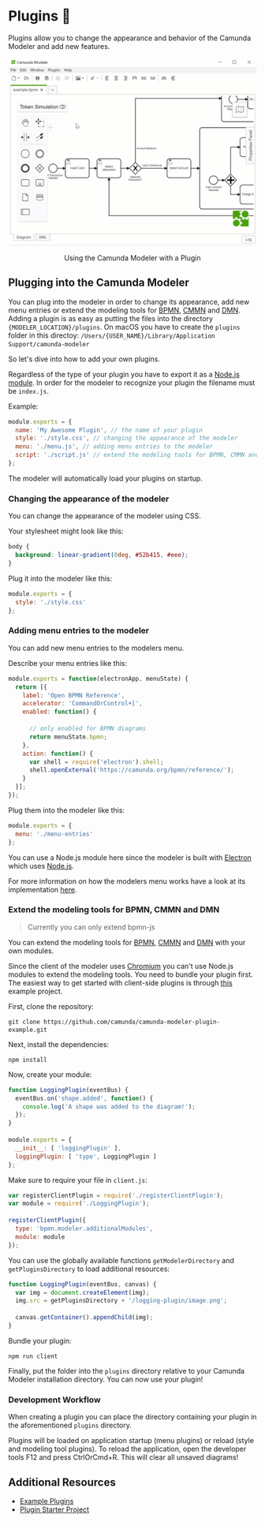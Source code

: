 # Plugins :electric_plug:

Plugins allow you to change the appearance and behavior of the Camunda Modeler and add new features.

![Camunda Modeler Plugins](./screencast.gif)
<p align="center">Using the Camunda Modeler with a Plugin</p>

## Plugging into the Camunda Modeler

You can plug into the modeler in order to change its appearance, add new menu entries or extend the modeling tools for [BPMN](https://github.com/bpmn-io/bpmn-js), [CMMN](https://github.com/bpmn-io/cmmn-js) and [DMN](https://github.com/bpmn-io/dmn-js). Adding a plugin is as easy as putting the files into the directory `{MODELER_LOCATION}/plugins`.
On macOS you have to create the `plugins` folder in this directoy: `/Users/{USER_NAME}/Library/Application Support/camunda-modeler`

So let's dive into how to add your own plugins.

Regardless of the type of your plugin you have to export it as a [Node.js module](https://nodejs.org/api/modules.html). In order for the modeler to recognize your plugin the filename must be `index.js`.

Example:

```javascript
module.exports = {
  name: 'My Awesome Plugin', // the name of your plugin
  style: './style.css', // changing the appearance of the modeler
  menu: './menu.js', // adding menu entries to the modeler
  script: './script.js' // extend the modeling tools for BPMN, CMMN and DMN
};
```
The modeler will automatically load your plugins on startup.

### Changing the appearance of the modeler

You can change the appearance of the modeler using CSS.

Your stylesheet might look like this:

```css
body {
  background: linear-gradient(0deg, #52b415, #eee);
}
```

Plug it into the modeler like this:

```javascript
module.exports = {
  style: './style.css'
};
```

### Adding menu entries to the modeler

You can add new menu entries to the modelers menu.

Describe your menu entries like this:

```javascript
module.exports = function(electronApp, menuState) {
  return [{
    label: 'Open BPMN Reference',
    accelerator: 'CommandOrControl+[',
    enabled: function() {

      // only enabled for BPMN diagrams
      return menuState.bpmn;
    },
    action: function() {
      var shell = require('electron').shell;
      shell.openExternal('https://camunda.org/bpmn/reference/');
    }
  }];
});
```

Plug them into the modeler like this:

```javascript
module.exports = {
  menu: './menu-entries'
};
```

You can use a Node.js module here since the modeler is built with [Electron](https://electron.atom.io/) which uses [Node.js](https://nodejs.org/en/).

For more information on how the modelers menu works have a look at its implementation [here](https://github.com/camunda/camunda-modeler/blob/master/app/lib/menu/menu-builder.js).

### Extend the modeling tools for BPMN, CMMN and DMN

> Currently you can only extend bpmn-js

You can extend the modeling tools for [BPMN](https://github.com/bpmn-io/bpmn-js), [CMMN](https://github.com/bpmn-io/cmmn-js) and [DMN](https://github.com/bpmn-io/dmn-js) with your own modules.

Since the client of the modeler uses [Chromium](https://www.chromium.org/Home) you can't use Node.js modules to extend the modeling tools. You need to bundle your plugin first. The easiest way to get started with client-side plugins is through [this](https://github.com/camunda/camunda-modeler-plugin-example) example project.

First, clone the repository:

```
git clone https://github.com/camunda/camunda-modeler-plugin-example.git
```

Next, install the dependencies:

```
npm install
```

Now, create your module:

```javascript
function LoggingPlugin(eventBus) {
  eventBus.on('shape.added', function() {
    console.log('A shape was added to the diagram!');
  });
}

module.exports = {
  __init__: [ 'loggingPlugin' ],
  loggingPlugin: [ 'type', LoggingPlugin ]
};
```

Make sure to require your file in `client.js`:

```javascript
var registerClientPlugin = require('./registerClientPlugin');
var module = require('./LoggingPlugin');

registerClientPlugin({
  type: 'bpmn.modeler.additionalModules',
  module: module
});
```

You can use the globally available functions `getModelerDirectory` and `getPluginsDirectory` to load additional resources:

```javascript
function LoggingPlugin(eventBus, canvas) {
  var img = document.createElement(img);
  img.src = getPluginsDirectory + '/logging-plugin/image.png';

  canvas.getContainer().appendChild(img);
}
```

Bundle your plugin:

```
npm run client
```

Finally, put the folder into the `plugins` directory relative to your Camunda Modeler installation directory. You can now use your plugin!

### Development Workflow

When creating a plugin you can place the directory containing your plugin in the aforementioned `plugins` directory.

Plugins will be loaded on application startup (menu plugins) or reload (style and modeling tool plugins). To reload the application, open the developer tools F12 and press CtrlOrCmd+R. This will clear all unsaved diagrams!

## Additional Resources

* [Example Plugins](https://github.com/camunda/camunda-modeler-plugins)
* [Plugin Starter Project](https://github.com/camunda/camunda-modeler-plugin-example)
